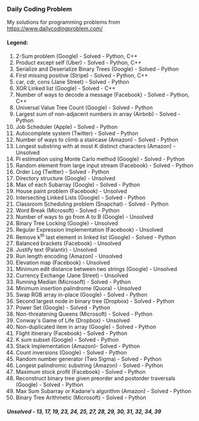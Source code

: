 ### Daily Coding Problem


My solutions for programming problems from <https://www.dailycodingproblem.com/>


#### Legend:
1. 2-Sum problem (Google) - Solved - Python, C++
2. Product except self (Uber) - Solved - Python, C++
3. Serialize and Deserialize Binary Trees (Google) - Solved - Python
4. First missing positive (Stripe) - Solved - Python, C++
5. car, cdr, cons (Jane Street) - Solved - Python
6. XOR Linked list (Google) - Solved - C++
7. Number of ways to decode a message (Facebook) - Solved -  Python, C++
8. Universal Value Tree Count (Google) - Solved - Python
9. Largest sum of non-adjacent numbers in array (Airbnb) -
Solved - Python
10. Job Scheduler (Apple) - Solved - Python
11. Autocomplete system (Twitter) - Solved - Python
12. Number of ways to climb a staircase (Amazon) - Solved - Python
13. Longest substring with at most K distinct characters (Amazon) - Unsolved
14. Pi estimation using Monte Carlo method (Google) - Solved - Python
15. Random element from large input stream (Facebook) - Solved - Python
16. Order Log (Twitter) - Solved - Python
17. Directory structure (Google) - Unsolved
18. Max of each Subarray (Google) - Solved - Python
19. House paint problem (Facebook) - Unsolved
20. Intersecting Linked Lists (Google) - Solved - Python
21. Classroom Scheduling problem (Snapchat) - Solved - Python
22. Word Break (Microsoft) - Solved - Python
23. Number of ways to go from A to B (Google) - Unsolved
24. Binary Tree Locking (Google) - Unsolved
25. Regular Expression Implementation (Facebook) - Unsolved
26. Remove k<sup>th</sup> last element in linked list (Google) - Solved - Python
27. Balanced brackets (Facebook) - Unsolved
28. Justify text (Palantir) - Unsolved
29. Run length encoding (Amazon) - Unsolved
30. Elevation map (Facebook) - Unsolved
31. Minimum edit distance between two strings (Google) - Unsolved
32. Currency Exchange (Jane Street) - Unsolved
33. Running Median (Microsoft) - Solved - Python
34. Minimum insertion palindrome (Quora) - Unsolved
35. Swap RGB array in-place (Google) - Solved - Python
36. Second largest node in binary tree (Dropbox) - Solved - Python
37. Power Set (Google) - Solved - Python
38. Non-threatening Queens (Microsoft) - Solved - Python
39. Conway's Game of Life (Dropbox) - Unsolved
40. Non-duplicated item in array (Google) - Solved - Python
41. Flight itinerary (Facebook) - Solved - Python
42. K sum subset (Google) - Solved - Python
43. Stack Implementation (Amazon)- Solved - Python
44. Count inversions (Google) - Solved - Python
45. Random number generator (Two Sigma) - Solved - Python
46. Longest palindromic substring (Amazon) - Solved - Python
47. Maximum stock profit (Facebook) - Solved - Python
48. Reconstruct binary tree given preorder and postorder traversals (Google) - Solved - Python
49. Max Sum Subarray or Kadane's algorithm (Amazon) - Solved - Python
50. Binary Tree Arithmetic (Microsoft) - Solved - Python

##### Unsolved - 13, 17, 19, 23, 24, 25, 27, 28, 29, 30, 31, 32, 34, 39
